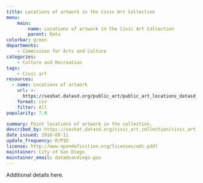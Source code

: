 ```yaml
---
title: Locations of artwork in the Civic Art Collection
menu:
    main:
        name: Locations of artwork in the Civic Art Collection
        parent: Data
colorbar: green
departments: 
    - Commission for Arts and Culture
categories:
    - Culture and Recreation
tags:
    - Civic art
resources:
  - name: Locations of artwork
    url: >-
      https://seshat.datasd.org/public_art/public_art_locations_datasd_v1.csv
    format: csv
    filter: All
popularity: 7.0

summary: Point locations of artwork in the collection.
described_by: https://seshat.datasd.org/civic_art_collection/civic_art_collection_dictionary.csv
date_issued: 2018-09-11
update_frequency: R/P1D
license: http://www.opendefinition.org/licenses/odc-pddl
maintainer: City of San Diego
maintainer_email: data@sandiego.gov
---
```


Additional details here.